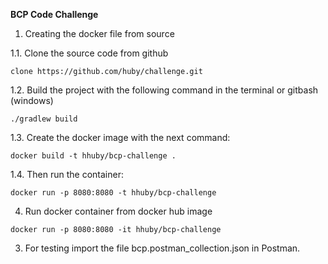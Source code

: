 **BCP Code Challenge**

1. Creating the docker file from source

1.1. Clone the source code from github

`clone https://github.com/huby/challenge.git`

1.2. Build the project with the following command in the terminal or gitbash (windows)

`./gradlew build`

1.3. Create the docker image with the next command:

`docker build -t hhuby/bcp-challenge . `

1.4. Then run the container:

`docker run -p 8080:8080 -t hhuby/bcp-challenge`

4. Run docker container from docker hub image

`docker run -p 8080:8080 -it hhuby/bcp-challenge`

3. For testing import the file bcp.postman_collection.json in Postman.